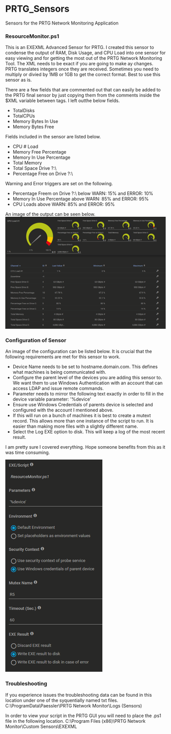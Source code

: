 # PRTG_Sensors
Sensors for the PRTG Network Monitoring Application

### ResourceMonitor.ps1
This is an EXEXML Advanced Sensor for PRTG.
I created this sensor to condense the output of RAM, Disk Usage, and CPU Load into one sensor for easy viewing and for getting the most out of the PRTG Network Monitoring Tool. The XML needs to be exact if you are going to make ay changes. PRTG  translates integers once they are received. Sometimes you need to multiply or divied by 1MB or 1GB to get the correct format. Best to use this sensor as is.

There are a few fields that are commented out that can easily be added to the PRTG final sensor by just copying them from the comments inside the $XML variable between <Result> tags. I left outthe below fields.
  - TotalDisks
  - TotalCPUs
  - Memory Bytes In Use
  - Memory Bytes Free
  
  Fields included in the sensor are listed below.
  - CPU # Load
  - Memory Free Percentage
  - Memory In Use Percentage
  - Total Memory
  - Total Space Drive ?:\
  - Percentage Free on Drive ?:\

Warning and Error triggers are set on the following.
- Percentage Freem on Drive ?:\  below WARN: 15% and ERROR: 10%
- Memory In Use Percentage above WARN: 85% and ERROR: 95%
- CPU Loads above WARN: 85% and ERROR: 95% 

An image of the output can be seen below.
![Image of PRTG Results in GUI](https://raw.githubusercontent.com/tobor88/PRTG_Sensors/master/PRTG_Result_Image.png)

### Configuration of Sensor
An image of the configuration can be listed below. It is crucial that the following requirements are met for this sensor to work.
-  Device Name needs to be set to hostname.domain.com. This defines what machines is being communicated with.
- Configure the parent level of the devices you are adding this sensor to. We want them to use Windows Authentication with an account that can access LDAP and issue remote commands. 
- Parameter needs to mirror the following text exactly in order to fill in the device variable parameter: '%device' 
- Ensure use Windows Credentials of parents device is selected and configured with the account I mentioned above.
- If this will run on a bunch of machines it is best to create a mutext record. This allows more than one instance of the script to run. It is easier than making more files with a slightly different name.
- Select the Log EXE option to disk. This will keep a log of the most recent result.

I am pretty sure I covered everything. Hope someone benefits from this as it was time consuming.

![Image of PRTG Sensor Settings](https://raw.githubusercontent.com/tobor88/PRTG_Sensors/master/PRTG_Sensor_Image.png)

### Troubleshooting
If you experience issues the troubleshooting data can be found in this location under one of the syquentially named txt files.
C:\ProgramData\Paessler\PRTG Network Monitor\Logs (Sensors)

In order to view your script in the PRTG GUI you will need to place the .ps1 file in the following location.
C:\Program Files (x86)\PRTG Network Monitor\Custom Sensors\EXEXML

